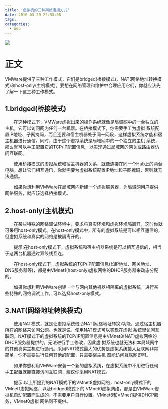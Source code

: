 ```yaml
---
title: '虚拟机的三种网络连接方式'
date: 2016-03-20 22:53:08
tags:
categories:
  - Web
---
```

![](http://p1.bpimg.com/567571/cd90e3a565524afb.jpg)
# 正文
 VMWare提供了三种工作模式，它们是bridged(桥接模式)、NAT(网络地址转换模式)和host-only(主机模式)。要想在网络管理和维护中合理应用它们，你就应该先了解一下这三种工作模式。
<!--more-->
## 1.bridged(桥接模式)

　　在这种模式下，VMWare虚拟出来的操作系统就像是局域网中的一台独立的主机，它可以访问网内任何一台机器。在桥接模式下，你需要手工为虚拟 系统配置IP地址、子网掩码，而且还要和宿主机器处于同一网段，这样虚拟系统才能和宿主机器进行通信。同时，由于这个虚拟系统是局域网中的一个独立的主机 系统，那么就可以手工配置它的TCP/IP配置信息，以实现通过局域网的网关或路由器访问互联网。

　　使用桥接模式的虚拟系统和宿主机器的关系，就像连接在同一个Hub上的两台电脑。想让它们相互通讯，你就需要为虚拟系统配置IP地址和子网掩码，否则就无法通信。

　　如果你想利用VMWare在局域网内新建一个虚拟服务器，为局域网用户提供网络服务，就应该选择桥接模式。

## 2.host-only(主机模式)

　　在某些特殊的网络调试环境中，要求将真实环境和虚拟环境隔离开，这时你就可采用host-only模式。在host-only模式中，所有的虚拟系统是可以相互通信的，但虚拟系统和真实的网络是被隔离开的。

　　提示:在host-only模式下，虚拟系统和宿主机器系统是可以相互通信的，相当于这两台机器通过双绞线互连。

　　在host-only模式下，虚拟系统的TCP/IP配置信息(如IP地址、网关地址、DNS服务器等)，都是由VMnet1(host-only)虚拟网络的DHCP服务器来动态分配的。

　　如果你想利用VMWare创建一个与网内其他机器相隔离的虚拟系统，进行某些特殊的网络调试工作，可以选择host-only模式。

## 3.NAT(网络地址转换模式)

　　使用NAT模式，就是让虚拟系统借助NAT(网络地址转换)功能，通过宿主机器所在的网络来访问公网。也就是说，使用NAT模式可以实现在虚拟 系统里访问互联网。NAT模式下的虚拟系统的TCP/IP配置信息是由VMnet8(NAT)虚拟网络的DHCP服务器提供的，无法进行手工修改，因此虚 拟系统也就无法和本局域网中的其他真实主机进行通讯。采用NAT模式最大的优势是虚拟系统接入互联网非常简单，你不需要进行任何其他的配置，只需要宿主机 器能访问互联网即可。

　　如果你想利用VMWare安装一个新的虚拟系统，在虚拟系统中不用进行任何手工配置就能直接访问互联网，建议你采用NAT模式。

　　提示:以上所提到的NAT模式下的VMnet8虚拟网络，host-only模式下的VMnet1虚拟网络，以及bridged模式下的 VMnet0虚拟网络，都是由VMWare虚拟机自动配置而生成的，不需要用户自行设置。VMnet8和VMnet1提供DHCP服务，VMnet0虚拟 网络则不提供。